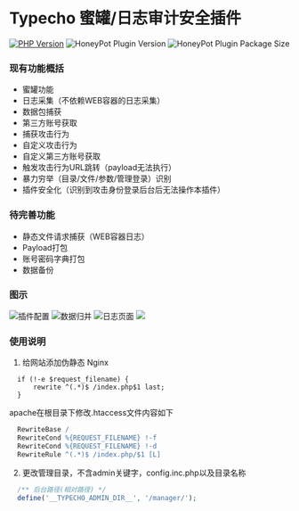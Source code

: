 # Typecho 蜜罐/日志审计安全插件

[![PHP Version](https://img.shields.io/badge/php-%3E%3D5.6-8892BF.svg)](http://www.php.net/)
![HoneyPot Plugin Version](https://img.shields.io/badge/HoneyPot%20Version-v1.0-red.svg)
![HoneyPot Plugin Package Size](https://img.shields.io/badge/Compressed%20Package%20Size-92KB-blue.svg)

### 现有功能概括
- 蜜罐功能
- 日志采集（不依赖WEB容器的日志采集）
- 数据包捕获
- 第三方账号获取
- 捕获攻击行为
- 自定义攻击行为
- 自定义第三方账号获取
- 触发攻击行为URL跳转（payload无法执行）
- 暴力穷举（目录/文件/参数/管理登录）识别
- 插件安全化（识别到攻击身份登录后台后无法操作本插件）

### 待完善功能
- 静态文件请求捕获（WEB容器日志）
- Payload打包
- 账号密码字典打包
- 数据备份

### 图示
![插件配置](https://github.com/securityRoad/images/raw/main/20210217154421.png)
![数据归并](https://raw.githubusercontent.com/securityRoad/images/main/202102171608251.png)
![日志页面](https://raw.githubusercontent.com/securityRoad/images/main/20210217161138.png)
![](https://raw.githubusercontent.com/securityRoad/images/main/20210217161627.png)

### 使用说明
1. 给网站添加伪静态
  Nginx
  ```Nginx
    if (!-e $request_filename) {
        rewrite ^(.*)$ /index.php$1 last;
    }
  ```
  apache在根目录下修改.htaccess文件内容如下
  ```Apache
    RewriteBase /
    RewriteCond %{REQUEST_FILENAME} !-f
    RewriteCond %{REQUEST_FILENAME} !-d
    RewriteRule ^(.*)$ /index.php/$1 [L]
  ```
2. 更改管理目录，不含admin关键字，config.inc.php以及目录名称
  ```php
    /** 后台路径(相对路径) */
    define('__TYPECHO_ADMIN_DIR__', '/manager/');
  ```
